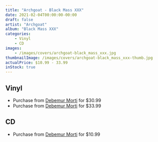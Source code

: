 ```yaml
---
title: "Archgoat - Black Mass XXX"
date: 2021-02-04T00:00:00-00:00
draft: false
artist: "Archgoat"
album: "Black Mass XXX"
categories:
    - Vinyl
    - CD
images:
    - /images/covers/archgoat-black_mass_xxx.jpg
thumbnailImage: /images/covers/archgoat-black_mass_xxx-thumb.jpg
actualPrice: $10.99 - 33.99
inStock: true
---
```


## Vinyl
* Purchase from [Debemur Morti](https://debemurmorti.aisamerch.com/item/83270) for $30.99
* Purchase from [Debemur Morti](https://debemurmorti.aisamerch.com/item/83271) for $33.99
## CD
* Purchase from [Debemur Morti](https://debemurmorti.aisamerch.com/item/83269) for $10.99
